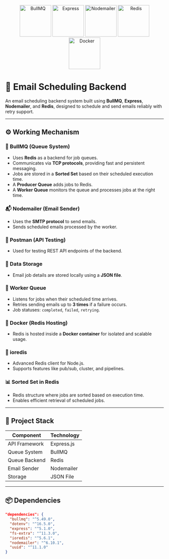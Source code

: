 <p align="center">
  <img src="https://raw.githubusercontent.com/taskforcesh/bullmq/main/docs/logo.svg" alt="BullMQ" width="100"/>
  <img src="https://nodei.co/npm/express.png" alt="Express" width="100"/>
  <img src="https://cdn.worldvectorlogo.com/logos/nodemailer.svg" alt="Nodemailer" width="100"/>
  <img src="https://cdn.worldvectorlogo.com/logos/redis.svg" alt="Redis" width="100"/>
  <img src="https://i.ibb.co/mvYPBKz/docker-logo.png" alt="Docker" width="100"/>
</p>

# 📧 Email Scheduling Backend

An email scheduling backend system built using **BullMQ**, **Express**, **Nodemailer**, and **Redis**, designed to schedule and send emails reliably with retry support.

---

## ⚙️ Working Mechanism

### 🔄 BullMQ (Queue System)
- Uses **Redis** as a backend for job queues.
- Communicates via **TCP protocols**, providing fast and persistent messaging.
- Jobs are stored in a **Sorted Set** based on their scheduled execution time.
- A **Producer Queue** adds jobs to Redis.
- A **Worker Queue** monitors the queue and processes jobs at the right time.

### 📬 Nodemailer (Email Sender)
- Uses the **SMTP protocol** to send emails.
- Sends scheduled emails processed by the worker.

### 🧪 Postman (API Testing)
- Used for testing REST API endpoints of the backend.

### 💾 Data Storage
- Email job details are stored locally using a **JSON file**.

### 🧵 Worker Queue
- Listens for jobs when their scheduled time arrives.
- Retries sending emails up to **3 times** if a failure occurs.
- Job statuses: `completed`, `failed`, `retrying`.

### 🐳 Docker (Redis Hosting)
- Redis is hosted inside a **Docker container** for isolated and scalable usage.

### 🧠 ioredis
- Advanced Redis client for Node.js.
- Supports features like pub/sub, cluster, and pipelines.

### 📊 Sorted Set in Redis
- Redis structure where jobs are sorted based on execution time.
- Enables efficient retrieval of scheduled jobs.

---

## 🧱 Project Stack

| Component         | Technology     |
|------------------|----------------|
| API Framework     | Express.js     |
| Queue System      | BullMQ         |
| Queue Backend     | Redis          |
| Email Sender      | Nodemailer     |
| Storage           | JSON File      |

---

## 📦 Dependencies

```json
"dependencies": {
  "bullmq": "^5.49.0",
  "dotenv": "^16.5.0",
  "express": "^5.1.0",
  "fs-extra": "^11.3.0",
  "ioredis": "^5.6.1",
  "nodemailer": "^6.10.1",
  "uuid": "^11.1.0"
}
